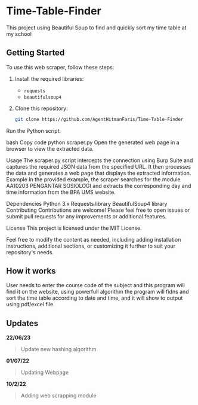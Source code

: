 # Time-Table-Finder
This project using Beautiful Soup to find and quickly sort my time table at my school
## Getting Started

To use this web scraper, follow these steps:

1. Install the required libraries:
   - `requests`
   - `beautifulsoup4`

2. Clone this repository:
   ```bash
   git clone https://github.com/AgentHitmanFaris/Time-Table-Finder
Run the Python script:

bash
Copy code
python scraper.py
Open the generated web page in a browser to view the extracted data.

Usage
The scraper.py script intercepts the connection using Burp Suite and captures the required JSON data from the specified URL.
It then processes the data and generates a web page that displays the extracted information.
Example
In the provided example, the scraper searches for the module AA10203 PENGANTAR SOSIOLOGI and extracts the corresponding day and time information from the BPA UMS website.

Dependencies
Python 3.x
Requests library
BeautifulSoup4 library
Contributing
Contributions are welcome! Please feel free to open issues or submit pull requests for any improvements or additional features.

License
This project is licensed under the MIT License.

Feel free to modify the content as needed, including adding installation instructions, additional sections, or customizing it further to suit your repository's needs.

 
## How it works
User needs to enter the course code of the subject and this program will find it on the website, using powerfull algorithm the program will fidns and sort the time table according to date and time, and it will show to output using pdf/excel file.


## Updates
**22/06/23**
>Update new hashing algorithm
>
**01/07/22**
>Updating Webpage

**10/2/22**
>Adding web scrapping module
